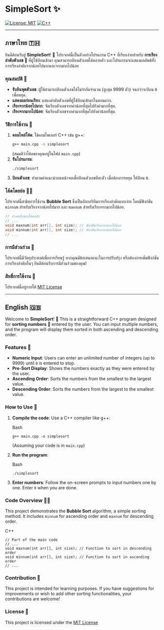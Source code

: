 # SimpleSort ✨
[![License: MIT](https://img.shields.io/badge/License-MIT-yellow.svg)](https://opensource.org/licenses/MIT)
[![C++](https://img.shields.io/badge/Language-C%2B%2B-blue.svg)](https://isocpp.org/)

---

## ภาษาไทย 🇹🇭

ยินดีต้อนรับสู่ **SimpleSort**! 👋 โปรเจกต์นี้เป็นตัวอย่างโปรแกรม C++ ที่เรียบง่ายสำหรับ **การเรียงลำดับตัวเลข** 🔢 ที่ผู้ใช้ป้อนเข้ามา คุณสามารถป้อนตัวเลขได้หลายตัว และโปรแกรมจะแสดงผลลัพธ์ทั้งการเรียงลำดับจากน้อยไปมากและจากมากไปน้อย

### คุณสมบัติ 🌟

* **รับอินพุตตัวเลข**: ผู้ใช้สามารถป้อนตัวเลขได้ไม่จำกัดจำนวน (สูงสุด 9999 ตัว) จนกว่าจะป้อน `0` เพื่อหยุด.
* **แสดงผลก่อนเรียง**: แสดงลำดับตัวเลขที่ผู้ใช้ป้อนเข้ามาในตอนแรก.
* **เรียงจากน้อยไปมาก**: จัดเรียงตัวเลขจากค่าน้อยที่สุดไปยังค่ามากที่สุด.
* **เรียงจากมากไปน้อย**: จัดเรียงตัวเลขจากค่ามากที่สุดไปยังค่าน้อยที่สุด.

### วิธีการใช้งาน 🚀

1.  **คอมไพล์โค้ด**: ใช้คอมไพเลอร์ C++ เช่น g++:
    ```bash
    g++ main.cpp -o simplesort
    ```
    (สมมติว่าโค้ดของคุณอยู่ในไฟล์ `main.cpp`)
2.  **รันโปรแกรม**:
    ```bash
    ./simplesort
    ```
3.  **ป้อนตัวเลข**: ทำตามคำแนะนำบนหน้าจอเพื่อป้อนตัวเลขทีละตัว เมื่อต้องการหยุด ให้ป้อน `0`.

### โค้ดโดยย่อ 🧑‍💻

โปรเจกต์นี้สาธิตการใช้งาน **Bubble Sort** ซึ่งเป็นอัลกอริทึมการเรียงลำดับแบบง่าย โดยมีฟังก์ชัน `minnum` สำหรับเรียงจากน้อยไปมาก และ `maxnum` สำหรับเรียงจากมากไปน้อย.

```cpp
// ส่วนหนึ่งของโค้ดหลัก
// ...
void maxnum(int arr[], int size); // ฟังก์ชันเรียงจากมากไปน้อย
void minnum(int arr[], int size); // ฟังก์ชันเรียงจากน้อยไปมาก
// ...

```

### การมีส่วนร่วม 🤝

โปรเจกต์นี้มีวัตถุประสงค์เพื่อการเรียนรู้ หากคุณมีข้อเสนอแนะในการปรับปรุง หรือต้องการเพิ่มฟังก์ชันการเรียงลำดับอื่นๆ ยินดีต้อนรับการมีส่วนร่วมของคุณ!

### สิทธิ์การใช้งาน 📜

โปรเจกต์นี้อยู่ภายใต้ [MIT License](https://www.google.com/search?q=LICENSE)

----------

## English 🇬🇧

Welcome to **SimpleSort**! 👋 This is a straightforward C++ program designed for **sorting numbers** 🔢 entered by the user. You can input multiple numbers, and the program will display them sorted in both ascending and descending order.

### Features 🌟

-   **Numeric Input**: Users can enter an unlimited number of integers (up to 9999) until `0` is entered to stop.
-   **Pre-Sort Display**: Shows the numbers exactly as they were entered by the user.
-   **Ascending Order**: Sorts the numbers from the smallest to the largest value.
-   **Descending Order**: Sorts the numbers from the largest to the smallest value.

### How to Use 🚀

1.  **Compile the code**: Use a C++ compiler like g++:
    
    Bash
    
    ```
    g++ main.cpp -o simplesort
    
    ```
    
    (Assuming your code is in `main.cpp`)
2.  **Run the program**:
    
    Bash
    
    ```
    ./simplesort
    
    ```
    
3.  **Enter numbers**: Follow the on-screen prompts to input numbers one by one. Enter `0` when you are done.

### Code Overview 🧑‍💻

This project demonstrates the **Bubble Sort** algorithm, a simple sorting method. It includes `minnum` for ascending order and `maxnum` for descending order.

C++

```
// Part of the main code
// ...
void maxnum(int arr[], int size); // Function to sort in descending order
void minnum(int arr[], int size); // Function to sort in ascending order
// ...

```

### Contribution 🤝

This project is intended for learning purposes. If you have suggestions for improvements or wish to add other sorting functionalities, your contributions are welcome!

### License 📜

This project is licensed under the [MIT License](https://www.google.com/search?q=LICENSE)